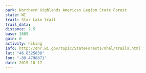 ```yaml
---
park: Northern Highlands American Legion State Forest
state: WI
trail: Star Lake trail
trail_data:
distance: 2.5
base: 1605
gain: 0
activity: hiking
info: http://dnr.wi.gov/topic/StateForests/nhal/trails.html
lat: "46.0325838"
lon: "-89.4798871"
date: 2015-10-17
---
```

